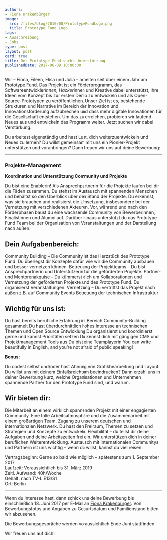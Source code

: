 ```yaml
---
authors:
- Fiona Krakenbürger
image:
  src: /files/blog/2016/08/PrototypeFundLogo.png
  title: Prototype Fund Logo
tags:
- Ausschreibung
- Jobs
type: post
layout: post
card: true
title: Der Prototype Fund sucht Unterstützung
publishedDate: 2017-06-09 10:00:00
---
```


Wir – Fiona, Eileen, Elisa und Julia – arbeiten seit über einem Jahr am <a href="https://prototypefund.de">Prototype Fund</a>. Das Projekt ist ein Förderprogramm, das Softwareentwickler*innen, Hacker*innen und Kreative dabei unterstützt, ihre Ideen vom Konzept bis zur ersten Demo zu entwickeln und als Open-Source-Prototypen zu veröffentlichen. Unser Ziel ist es, bestehende Strukturen und Narrative im Bereich der Innovation und Innovationsförderung aufzubrechen und dass mehr digitale Innovationen für die Gesellschaft entstehen. Um das zu erreichen, probieren wir laufend Neues aus und entwickeln das Programm weiter. Jetzt suchen wir dabei Verstärkung.

Du arbeitest eigenständig und hast  Lust, dich weiterzuentwickeln und Neues zu lernen? Du willst gemeinsam mit uns ein Pionier-Projekt unterstützen und voranbringen? Dann freuen wir uns auf deine Bewerbung:
<hr>

<h3>Projekte-Management</h3>

<b>Koordination und Unterstützung Community und Projekte</b>

Du bist eine Enablerin! Als Ansprechpartnerin für die Projekte laufen bei dir die Fäden zusammen. Du stehst im Austausch mit spannenden Menschen und behältst so den Überblick über den Stand der Projekte. Du erkennst, was sie brauchen und realisierst die Umsetzung, insbesondere bei der Vernetzung mit verschiedenen Akteuren. Vor, während und nach den Förderphasen baust du eine wachsende Community von Bewerberinnen, Finalistinnen und Alumni auf. Darüber hinaus unterstützt du das Prototype Fund Team bei der Organisation von Veranstaltungen und der Darstellung nach außen.

 
## Dein Aufgabenbereich:

Community Building – Die Community ist das Herzstück des Prototype Fund. Du überlegst dir Konzepte dafür, wie wir die Community ausbauen und besser vernetzen können.
Betreuung der Projektteams – Du bist Ansprechpartnerin und Unterstützerin für die geförderten Projekte.
Partner- und Mentorenakquise – Du kümmerst dich um Kollaborationen und Vernetzung der geförderten Projekte und des Prototype Fund.
Du organisierst Veranstaltungen.
Vernetzung – Du vertrittst das Projekt nach außen z.B. auf Community Events
Betreuung der technischen Infrastruktur
 

## Wichtig für uns ist:

Du hast bereits berufliche Erfahrung im Bereich Community-Building gesammelt
Du hast überdurchnittlich hohes Interesse an technischen Themen und Open Source Entwicklung
Du organisierst und koordinierst gerne und kannst Prioritäten setzen
Du kennst dich mit gängigen CMS und Projektmanagement Tools aus
Du bist eine Teamplayerin
You can write beautifully in English, and you’re not afraid of public speaking!

<b>Bonus:</b>

Du codest selbst und/oder hast Ahnung von Grafikbearbeitung und Layout.
Du willst uns mit deinem Einfallsreichtum beeindrucken? Dann erzähl uns in deiner Bewerbung kurz, welche Organisationen und Unternehmen spannende Partner für den Prototype Fund sind, und warum.
 

## Wir bieten dir:

Die Mitarbeit an einem wirklich spannenden Projekt mit einer engagierten Community.
Eine tolle Arbeitsatmosphäre und die Zusammenarbeit mit einem großartigen Team.
Zugang zu unserem deutschen und internationalen Netzwerk.
Du hast den Freiraum, Themen zu setzen und Strategien und Konzepte zu entwickeln.
Flexibilität – du teilst dir deine Aufgaben und deine Arbeitszeiten frei ein.
Wir unterstützen dich in deiner beruflichen Weiterentwicklung.
Austausch mit internationalen Communitys und Partnern ist uns wichtig – wenn du willst, kannst du viel reisen.
 

Vertragsbeginn: Gerne so bald wie möglich – spätestens zum 1. September 2017<br>
Laufzeit: Voraussichtlich bis 31. März 2019<br>
Zeitl. Aufwand: 40h/Woche<br>
Gehalt: nach TV-L E13/S1<br>
Ort: Berlin<br>

<hr>

Wenn du Interesse hast, dann schick uns deine Bewerbung bis einschließlich 18. Juni 2017 per E-Mail an <a href="mailto:fiona.krakenbuerger@okfn.de">Fiona Krakenbürger</a>. Von Bewerbungsfotos und Angaben zu Geburtsdatum und Familienstand bitten wir abzusehen.

Die Bewerbungsgespräche werden voraussichtlich Ende Juni stattfinden.

Wir freuen uns auf dich!